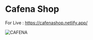 # Cafena Shop

For Live : https://cafenashop.netlify.app/

![CAFENA](https://user-images.githubusercontent.com/93766996/143769359-3e0b87e8-4eb9-4d27-926c-f1c34dc9054f.JPG)
